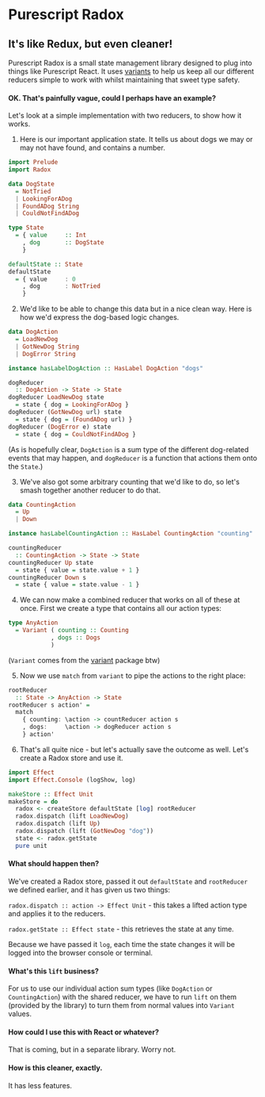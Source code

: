 # Purescript Radox

## It's like Redux, but even cleaner!

Purescript Radox is a small state management library designed to plug into things like Purescript React. It uses [variants](https://github.com/natefaubion/purescript-variant) to help us keep all our different reducers simple to work with whilst maintaining that sweet type safety.

#### OK. That's painfully vague, could I perhaps have an example?

Let's look at a simple implementation with two reducers, to show how it works.

1. Here is our important application state. It tells us about dogs we may or may not have found, and contains a number.

```haskell
import Prelude
import Radox

data DogState
  = NotTried
  | LookingForADog
  | FoundADog String
  | CouldNotFindADog

type State
  = { value     :: Int
    , dog       :: DogState
    }

defaultState :: State
defaultState
  = { value     : 0
    , dog       : NotTried
    }
```

2. We'd like to be able to change this data but in a nice clean way. Here is how we'd express the dog-based logic changes.

```haskell
data DogAction
  = LoadNewDog
  | GotNewDog String
  | DogError String

instance hasLabelDogAction :: HasLabel DogAction "dogs"

dogReducer 
  :: DogAction -> State -> State
dogReducer LoadNewDog state
  = state { dog = LookingForADog }
dogReducer (GotNewDog url) state
  = state { dog = (FoundADog url) }
dogReducer (DogError e) state
  = state { dog = CouldNotFindADog } 
```

(As is hopefully clear, `DogAction` is a sum type of the different dog-related events that may happen, and `dogReducer` is a function that actions them onto the `State`.)

3. We've also got some arbitrary counting that we'd like to do, so let's smash together another reducer to do that.

```haskell
data CountingAction
  = Up
  | Down

instance hasLabelCountingAction :: HasLabel CountingAction "counting"

countingReducer 
  :: CountingAction -> State -> State
countingReducer Up state
  = state { value = state.value + 1 }
countingReducer Down s
  = state { value = state.value - 1 }
```

4. We can now make a combined reducer that works on all of these at once. First we create a type that contains all our action types:

```haskell
type AnyAction 
  = Variant ( counting :: Counting
            , dogs :: Dogs
            )
```

(`Variant` comes from the [variant](https://github.com/natefaubion/purescript-variant) package btw)

5. Now we use `match` from `variant` to pipe the actions to the right place:

```haskell
rootReducer 
  :: State -> AnyAction -> State
rootReducer s action' =
  match
    { counting: \action -> countReducer action s
    , dogs:     \action -> dogReducer action s
    } action'
```

6. That's all quite nice - but let's actually save the outcome as well. Let's create a Radox store and use it.

```haskell
import Effect
import Effect.Console (logShow, log)

makeStore :: Effect Unit
makeStore = do
  radox <- createStore defaultState [log] rootReducer
  radox.dispatch (lift LoadNewDog)
  radox.dispatch (lift Up)
  radox.dispatch (lift (GotNewDog "dog"))
  state <- radox.getState
  pure unit
```

#### What should happen then?

We've created a Radox store, passed it out `defaultState` and `rootReducer` we defined earlier, and it has given us two things:

`radox.dispatch :: action -> Effect Unit` - this takes a lifted action type and applies it to the reducers.

`radox.getState :: Effect state` - this retrieves the state at any time.

Because we have passed it `log`, each time the state changes it will be logged into the browser console or terminal.

#### What's this `lift` business?

For us to use our individual action sum types (like `DogAction` or `CountingAction`) with the shared reducer, we have to run `lift` on them (provided by the library) to turn them from normal values into `Variant` values.

#### How could I use this with React or whatever?

That is coming, but in a separate library. Worry not.

#### How is this cleaner, exactly.

It has less features.